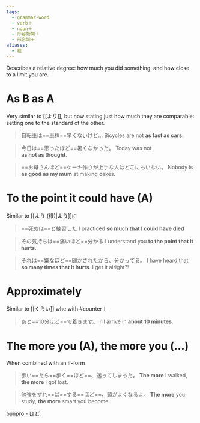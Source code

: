 ```yaml
---
tags:
  - grammar-word
  - verb＋
  - noun＋
  - 形容動詞＋
  - 形容詞＋
aliases:
  - 程
---
```

Describes a relative degree: how much you did something, and how close to a limit you are.
# As B as A
Very similar to [[より]], but now stating just how much they are comparable: setting one to the standard of the other. 
>自転車は==車程==早くないけど...
>Bicycles are not **as fast as cars**.

>今日は==思ったほど==暑くなかった。
>Today was not **as hot as thought**.

>==お母さんほど==ケーキ作りが上手な人はどこにもいない。
>Nobody is **as good as my mum** at making cakes.

# To the point it could have (A)
Similar to [[よう (様)|よう]]に
>==死ぬほ==ど練習した
>I practiced **so much that I could have died**

>その気持ちは==痛いほど==分かる
>I understand you **to the point that it hurts**.

>それは==嫌なほど==聞かされたから、分かってる。
>I have heard that **so many times that it hurts**. I get it alright?!

# Approximately
Similar to [[くらい]] whe with #counter＋
>あと==10分ほど==で着きます。
>I'll arrive in **about 10 minutes**.
# The more you (A), the more you (...)
When combined with an if-form
>歩い==たら==歩く==ほど==、迷ってしまった。
>**The more** I walked, **the more** i got lost.

>勉強をすれ==ば==する==ほど==、頭がよくなるよ。
>**The more** you study, **the more** smart you become.

[bunpro - ほど](https://bunpro.jp/grammar_points/%E3%81%BB%E3%81%A9)